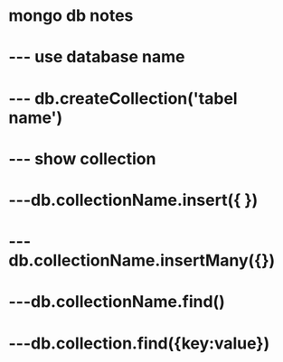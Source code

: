 # mongo db notes 

<!-- data creating command  is-->
# --- use database name

<!-- creating collection commans is -->

# --- db.createCollection('tabel name')

<!-- viewing collection -->
# --- show collection

<!-- to inserting new document/record  -->
# ---db.collectionName.insert({ })
# ---db.collectionName.insertMany({})


<!-- to view the data in collection -->
# ---db.collectionName.find()


<!-- to view  data on base of filer -->

# ---db.collection.find({key:value})